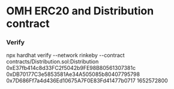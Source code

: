 # OMH ERC20 and Distribution contract


### Verify
npx hardhat verify --network rinkeby --contract contracts/Distribution.sol:Distribution 0xE37fb414c8d33FC2f5042b9FE98B80561307381c 0xDB70177C3e5853581Ae34A505085b80407795798 0x7D686Ff7a4d436Ed10675A7F0E83Fd41477b0717 1652572800
